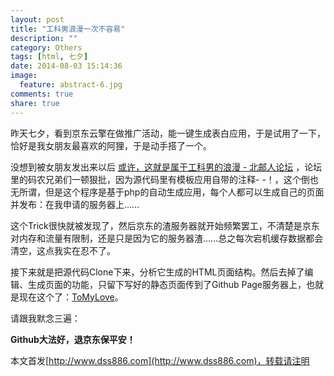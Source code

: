 ```yaml
---
layout: post
title: "工科男浪漫一次不容易"
description: ""
category: Others
tags: [html, 七夕]
date: 2014-08-03 15:14:36
image:
  feature: abstract-6.jpg
comments: true
share: true
---
```


昨天七夕，看到京东云擎在做推广活动，能一键生成表白应用，于是试用了一下，恰好是我女朋友最喜欢的阿狸，于是动手搭了一个。

没想到被女朋友发出来以后 [或许，这就是属于工科男的浪漫 - 北邮人论坛](http://bbs.byr.cn/#!article/Cantonese/190610) ，论坛里的码农兄弟们一顿狠批，因为源代码里有模板应用自带的注释- -！，这个倒也无所谓，但是这个程序是基于php的自动生成应用，每个人都可以生成自己的页面并发布：在我申请的服务器上……

这个Trick很快就被发现了，然后京东的渣服务器就开始频繁罢工，不清楚是京东对内存和流量有限制，还是只是因为它的服务器渣……总之每次宕机缓存数据都会清空，这点我实在忍不了。

接下来就是把源代码Clone下来，分析它生成的HTML页面结构。然后去掉了编辑、生成页面的功能，只留下写好的静态页面传到了Github Page服务器上，也就是现在这个了：[ToMyLove](http://www.dss886.com/ToMyLove.html)。

请跟我默念三遍：

**Github大法好，退京东保平安！**

本文首发[http://www.dss886.com](http://www.dss886.com)，转载请注明